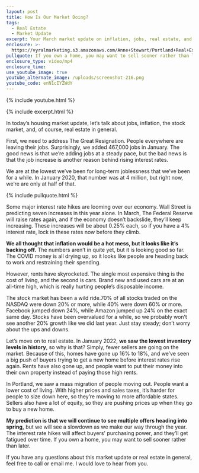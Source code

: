 ```yaml
---
layout: post
title: How Is Our Market Doing?
tags:
  - Real Estate
  - Market Update
excerpt: Your March market update on inflation, jobs, real estate, and more.
enclosure: >-
  https://vyralmarketing.s3.amazonaws.com/Anne+Stewart/Portland+Real+Estate+Market+Update+2022.mp4
pullquote: If you own a home, you may want to sell sooner rather than later.
enclosure_type: video/mp4
enclosure_time:
use_youtube_image: true
youtube_alternate_image: /uploads/screenshot-216.png
youtube_code: enN1cIYZWdY
---
```

{% include youtube.html %}

{% include excerpt.html %}

In today’s housing market update, let’s talk about jobs, inflation, the stock market, and, of course, real estate in general.

First, we need to address The Great Resignation. People everywhere are leaving their jobs. Surprisingly, we added 467,000 jobs in January. The good news is that we’re adding jobs at a steady pace, but the bad news is that the job increase is another reason behind rising interest rates.&nbsp;

We are at the lowest we’ve been for long-term joblessness that we’ve been for a while. In January 2020, that number was at 4 million, but right now, we’re are only at half of that.&nbsp;

{% include pullquote.html %}

Some major interest rate hikes are looming over our economy. Wall Street is predicting seven increases in this year alone. In March, The Federal Reserve will raise rates again, and if the economy doesn’t backslide, they’ll keep increasing. These increases will be about 0.25% each, so if you have a 4% interest rate, lock in these rates now before they climb.&nbsp;

**We all thought that inflation would be a hot mess, but it looks like it’s backing off.** The numbers aren’t in quite yet, but it is looking good so far. The COVID money is all drying up, so it looks like people are heading back to work and restraining their spending.&nbsp;

However, rents have skyrocketed. The single most expensive thing is the cost of living, and the second is cars. Brand new and used cars are at an all-time high, which is really hurting people’s disposable income.&nbsp;

The stock market has been a wild ride.70% of all stocks traded on the NASDAQ were down 20% or more, while 40% were down 60% or more. Facebook jumped down 24%, while Amazon jumped up 24% on the exact same day. Stocks have been overvalued for a while, so we probably won’t see another 20% growth like we did last year. Just stay steady; don’t worry about the ups and downs.

Let’s move on to real estate. In January 2022, **we saw the lowest inventory levels in history**, so why is that? Simply, fewer sellers are going on the market. Because of this, homes have gone up 16% to 18%, and we’ve seen a big push of buyers trying to get a new home before interest rates rise again. Rents have also gone up, and people want to put their money into their own property instead of paying those high rents.

In Portland, we saw a mass migration of people moving out. People want a lower cost of living. With higher prices and sales taxes, it’s harder for people to size down here, so they’re moving to more affordable states. Sellers also have a lot of equity, so they are pushing prices up when they go to buy a new home.

**My prediction is that we will continue to see multiple offers heading into spring,** but we will see a slowdown as we make our way through the year. The interest rate hikes will affect buyers' purchasing power, and they’ll get fatigued over time. If you own a home, you may want to sell sooner rather than later.

If you have any questions about this market update or real estate in general, feel free to call or email me. I would love to hear from you.
